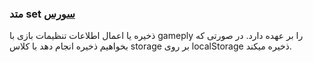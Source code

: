 <h3>
 متد set
<a class="ext-link" href="module-classes_Tetris_Settings#line19" >سورس</a>
</h3>
ذخیره یا اعمال اطلاعات تنظیمات بازی با gameply را بر عهده دارد. در صورتی که بخواهیم ذخیره انجام دهد با کلاس storage بر روی localStorage ذخیره میکند.
